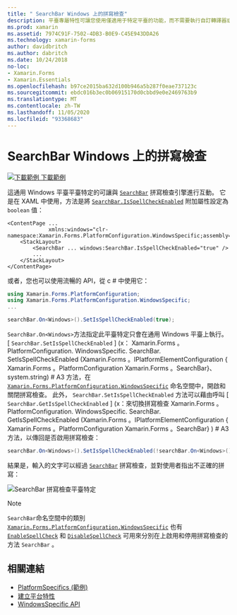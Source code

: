 ```yaml
---
title: " SearchBar Windows 上的拼寫檢查"
description: 平臺專屬特性可讓您使用僅適用于特定平臺的功能，而不需要執行自訂轉譯器或效果。 本文說明如何使用 Windows 平臺特定的，讓 SearchBar 與拼寫檢查引擎互動。
ms.prod: xamarin
ms.assetid: 7974C91F-7502-4DB3-B0E9-C45E943DDA26
ms.technology: xamarin-forms
author: davidbritch
ms.author: dabritch
ms.date: 10/24/2018
no-loc:
- Xamarin.Forms
- Xamarin.Essentials
ms.openlocfilehash: b97ce2015ba632d100b946a5b287f0eae737123c
ms.sourcegitcommit: ebdc016b3ec0b06915170d0cbbd9e0e2469763b9
ms.translationtype: MT
ms.contentlocale: zh-TW
ms.lasthandoff: 11/05/2020
ms.locfileid: "93368683"
---
```

# <a name="searchbar-spell-check-on-windows"></a>SearchBar Windows 上的拼寫檢查

[![下載範例](~/media/shared/download.png) 下載範例](/samples/xamarin/xamarin-forms-samples/userinterface-platformspecifics)

這通用 Windows 平臺平臺特定的可讓與 [`SearchBar`](xref:Xamarin.Forms.SearchBar) 拼寫檢查引擎進行互動。 它是在 XAML 中使用，方法是將 [`SearchBar.IsSpellCheckEnabled`](xref:Xamarin.Forms.PlatformConfiguration.WindowsSpecific.SearchBar.IsSpellCheckEnabledProperty) 附加屬性設定為 `boolean` 值：

```xaml
<ContentPage ...
             xmlns:windows="clr-namespace:Xamarin.Forms.PlatformConfiguration.WindowsSpecific;assembly=Xamarin.Forms.Core">
    <StackLayout>
        <SearchBar ... windows:SearchBar.IsSpellCheckEnabled="true" />
        ...
    </StackLayout>
</ContentPage>
```

或者，您也可以使用流暢的 API，從 c # 中使用它：

```csharp
using Xamarin.Forms.PlatformConfiguration;
using Xamarin.Forms.PlatformConfiguration.WindowsSpecific;
...

searchBar.On<Windows>().SetIsSpellCheckEnabled(true);
```

`SearchBar.On<Windows>`方法指定此平臺特定只會在通用 Windows 平臺上執行。 [ `SearchBar.SetIsSpellCheckEnabled` ] (x： Xamarin.Forms 。PlatformConfiguration. WindowsSpecific. SearchBar. SetIsSpellCheckEnabled (Xamarin.Forms 。IPlatformElementConfiguration { Xamarin.Forms 。PlatformConfiguration Xamarin.Forms 。SearchBar}、system.string) # A3 方法，在 [`Xamarin.Forms.PlatformConfiguration.WindowsSpecific`](xref:Xamarin.Forms.PlatformConfiguration.WindowsSpecific) 命名空間中，開啟和關閉拼寫檢查。 此外， `SearchBar.SetIsSpellCheckEnabled` 方法可以藉由呼叫 [ `SearchBar.GetIsSpellCheckEnabled` ] (x：來切換拼寫檢查 Xamarin.Forms 。PlatformConfiguration. WindowsSpecific. SearchBar. GetIsSpellCheckEnabled (Xamarin.Forms 。IPlatformElementConfiguration { Xamarin.Forms 。PlatformConfiguration Xamarin.Forms 。SearchBar} ) # A3 方法，以傳回是否啟用拼寫檢查：

```csharp
searchBar.On<Windows>().SetIsSpellCheckEnabled(!searchBar.On<Windows>().GetIsSpellCheckEnabled());
```

結果是，輸入的文字可以經過 [`SearchBar`](xref:Xamarin.Forms.SearchBar) 拼寫檢查，並對使用者指出不正確的拼寫：

![SearchBar 拼寫檢查平臺特定](searchbar-spell-check-images/searchbar-spellcheck.png "SearchBar 拼寫檢查平臺特定")

> [!NOTE]
> `SearchBar`命名空間中的類別 [`Xamarin.Forms.PlatformConfiguration.WindowsSpecific`](xref:Xamarin.Forms.PlatformConfiguration.WindowsSpecific) 也有 [`EnableSpellCheck`](xref:Xamarin.Forms.PlatformConfiguration.WindowsSpecific.SearchBar.EnableSpellCheck*) 和 [`DisableSpellCheck`](xref:Xamarin.Forms.PlatformConfiguration.WindowsSpecific.SearchBar.DisableSpellCheck*) 可用來分別在上啟用和停用拼寫檢查的方法 `SearchBar` 。

## <a name="related-links"></a>相關連結

- [PlatformSpecifics (範例) ](/samples/xamarin/xamarin-forms-samples/userinterface-platformspecifics)
- [建立平台特性](~/xamarin-forms/platform/platform-specifics/index.md#creating-platform-specifics)
- [WindowsSpecific API](xref:Xamarin.Forms.PlatformConfiguration.WindowsSpecific)